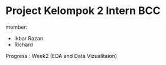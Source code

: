 # Project Kelompok 2 Intern BCC
member:
- Ikbar Razan
- Richard

Progress : Week2 (EDA and Data Vizualitaion)

